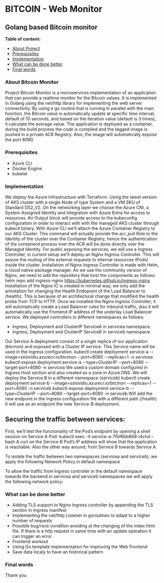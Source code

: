 # BITCOIN - Web Monitor
## Golang based Bitcoin monitor


**Table of content:**

- [About Project](#item-one)
- [Prerequisites](#item-two)
- [Implementation](#item-three)
- [What can be done better](#item-four)
- [Final words](#item-five)

<!-- headings -->
<a id="item-one"></a>
### About Bitcoin Monitor

Project Bitcoin Monitor is a microservices implementation of an application that can provide a realtime monitor for the Bitcoin values. It is implemented in Golang using the net/http library for implementing the web server connectivity.
By using a go routine that is running in parallel with the main function, the Bitcoin value is automatically update at specific time interval, default of 10 seconds, and based on the iteration value (default is 3 times), it calculate the average value. 
The application is deployed as a container, during the build process the code is compiled and the tagged image is pushed in a private ACR Registry. Also, the image will automatically expose the port 8080.

<a id="item-two"></a>
### Prerequisites
- Azure CLI
- Docker Engine
- kubelet
  

<a id="item-three"></a>
### Implementation
We deploy the Azure Infrastructure with Terraform. Using the latest version of AKS cluster with a single Node of type System and a VM SKU of Standard DS2_V2. On the networking layer we choose the Azure CNI, a System Assigned Identity and integration with Azure Entra for access to resources.
An Output block will provide access to the kubeconfig configuration in order to interact with with the managed AKS cluster through kubectl binary.
With Azure CLI we’ll attach the Azure Container Registry to our AKS Cluster. This command will actually provide the acr_pull Role to the Identity of the cluster over the Container Registry, hence the authentication of the containerd process over the ACR will be done directly over the Managed Identity.
For public exposing the services, we will use a Ingress Controller, in current setup we’ll deploy an Nginx Ingress Controller. This will assure the routing of the external requests to internal resources (Pods) inside the cluster. Installation of Nginx Ingress Controller is made with Helm, a cloud native package manager. 
As we use the community version of Nginx, we need to add the repository that host the components as follows:
helm repo add ingress-nginx https://kubernetes.github.io/ingress-nginx
Installation of the Nginx IC is created in minimal way, we only add the annotation for changing the Health Endopoint of the Load Balancer to /healthz. This is because of an architectural change that modified the health probe from TCP to HTTP.
Once we installed the Nginx Ingress Controller, it will automatically create a Load Balancer rules for inbound traffic, also it will automatically use the Frontend IP address of the underlay Load Balancer service. 
We deployed controllers in different namespaces as follows:
-	Ingress, Deployment and ClusterIP ServiceA in servicea namespace.
-	Ingress, Deployment and ClusterIP ServiceB in serviceb namespace.

Our Service A deployment consist of a single replica of our application (btcmon) and exposed with a Cluster IP service. This Service name will be used in the Ingress configuration. 
kubectl create deployment service-a --image=sslovidiu.azurecr.io/btcmon --port=8080 --replicas=1 -n servicea
kubectl expose deployment service-a --type=ClusterIP --port=8080 --target-port=8080 -n servicea
We used a custom domain configured in Ingress Host section and also created as a zone in Azure DNS. 
We will deploy the Service B in a different namespace (serviceb)
kubectl create deployment service-b --image=sslovidiu.azurecr.io/btcmon --replicas=1 --port=8080 -n serviceb
kubectl expose deployment service-b --type=ClusterIP --port=8080 --target-port=8080 -n serviceb
Will add the new endpoint in the Ingress configuration file with a different path (/health). It will use as an endpoint the new Service-B deployment. 

## Securing the traffic between services:

First, we’ll test the functionality of the Pod’s endpoint by opening a shell session on Service A Pod:
kubectl exec -it service-a-7fbf6bb868-l4chd – bash
A curl on the Service B Pod’s IP address will show that the application is reachable. Also the other way around, from Service B towards Service A.

To isolate the traffic between two namespaces (servicea and serviceb), we apply the following Network Policy in default namespace

To allow the traffic from Ingress controller in the default namespace towards the backend in servicea and serviceb namespaces we will apply the following network policy:

<a id="item-four"></a>
### What can be done better
- Adding TLS support to Nginx Ingress controller by appending the TLS section in Ingress manifest
- Implementing the net/http Listener in goroutines to adapt to a higher number of requests
- Possible bug/race condition avoiding at the changing of the index.html file. If there is a http request in same time with an update operation it can trigger an error.
- Frontend workout
- Using Go template implementation for improving the Web Frontend
- Save data localy to have an historical pattern

<a id="item-five"></a>
### Final words
Thank you
